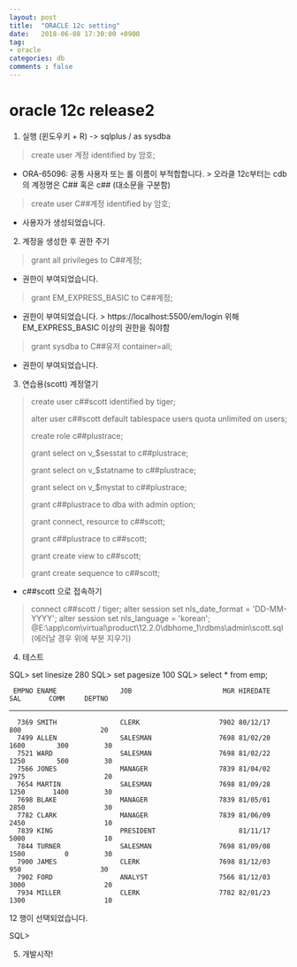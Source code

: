 ```yaml
---
layout: post
title:  "ORACLE 12c setting"
date:   2018-06-08 17:30:00 +0900
tag:
- oracle
categories: db
comments : false
---
```


# oracle 12c release2

1. 실행 (윈도우키 + R) -> sqlplus / as sysdba

> create user 계정 identified by 암호;
+ ORA-65096: 공통 사용자 또는 롤 이름이 부적합합니다. > 오라클 12c부터는 cdb의 계정명은 C## 혹은 c## (대소문을 구분함)

> create user C##계정 identified by 암호;
+ 사용자가 생성되었습니다.

2. 계정을 생성한 후 권한 주기

> grant all privileges to C##계정;
+ 권한이 부여되었습니다.

> grant EM_EXPRESS_BASIC to C##계정; 
+ 권한이 부여되었습니다. > https://localhost:5500/em/login 위해 EM_EXPRESS_BASIC 이상의 권한을 줘야함

> grant sysdba to C##유저 container=all;
+ 권한이 부여되었습니다.

3. 연습용(scott) 계정열기

>create user c##scott identified by tiger;
>
>alter user c##scott default tablespace users quota unlimited on users;
>
>create role c##plustrace;
>
>grant select on v_$sesstat to c##plustrace;
>
>grant select on v_$statname to c##plustrace;
>
>grant select on v_$mystat to c##plustrace;
>
>grant c##plustrace to dba with admin option;
>
>grant connect, resource to c##scott;
>
>grant c##plustrace to c##scott;
>
>grant create view to c##scott;
>
>grant create sequence to c##scott;

* c##scott 으로 접속하기

>connect c##scott / tiger;
>alter session set nls_date_format = 'DD-MM-YYYY';
>alter session set nls_language = 'korean';
>@E:\app\com\virtual\product\12.2.0\dbhome_1\rdbms\admin\scott.sql (에러날 경우 위에 부분 지우기)

4. 테스트

SQL> set linesize 280
SQL> set pagesize 100
SQL> select * from emp;

     EMPNO ENAME                JOB                       MGR HIREDATE        SAL       COMM     DEPTNO
---------- -------------------- ------------------ ---------- -------- ---------- ---------- ----------
      7369 SMITH                CLERK                    7902 80/12/17        800                    20
      7499 ALLEN                SALESMAN                 7698 81/02/20       1600        300         30
      7521 WARD                 SALESMAN                 7698 81/02/22       1250        500         30
      7566 JONES                MANAGER                  7839 81/04/02       2975                    20
      7654 MARTIN               SALESMAN                 7698 81/09/28       1250       1400         30
      7698 BLAKE                MANAGER                  7839 81/05/01       2850                    30
      7782 CLARK                MANAGER                  7839 81/06/09       2450                    10
      7839 KING                 PRESIDENT                     81/11/17       5000                    10
      7844 TURNER               SALESMAN                 7698 81/09/08       1500          0         30
      7900 JAMES                CLERK                    7698 81/12/03        950                    30
      7902 FORD                 ANALYST                  7566 81/12/03       3000                    20
      7934 MILLER               CLERK                    7782 82/01/23       1300                    10

12 행이 선택되었습니다.

SQL>

5. 개발시작!
